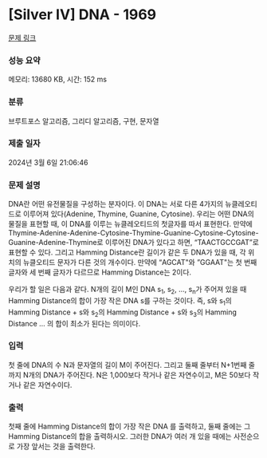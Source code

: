 # [Silver IV] DNA - 1969 

[문제 링크](https://www.acmicpc.net/problem/1969) 

### 성능 요약

메모리: 13680 KB, 시간: 152 ms

### 분류

브루트포스 알고리즘, 그리디 알고리즘, 구현, 문자열

### 제출 일자

2024년 3월 6일 21:06:46

### 문제 설명

<p>DNA란 어떤 유전물질을 구성하는 분자이다. 이 DNA는 서로 다른 4가지의 뉴클레오티드로 이루어져 있다(Adenine, Thymine, Guanine, Cytosine). 우리는 어떤 DNA의 물질을 표현할 때, 이 DNA를 이루는 뉴클레오티드의 첫글자를 따서 표현한다. 만약에 Thymine-Adenine-Adenine-Cytosine-Thymine-Guanine-Cytosine-Cytosine-Guanine-Adenine-Thymine로 이루어진 DNA가 있다고 하면, “TAACTGCCGAT”로 표현할 수 있다. 그리고 Hamming Distance란 길이가 같은 두 DNA가 있을 때, 각 위치의 뉴클오티드 문자가 다른 것의 개수이다. 만약에 “AGCAT"와 ”GGAAT"는 첫 번째 글자와 세 번째 글자가 다르므로 Hamming Distance는 2이다.</p>

<p>우리가 할 일은 다음과 같다. N개의 길이 M인 DNA s<sub>1</sub>, s<sub>2</sub>, ..., s<sub>n</sub>가 주어져 있을 때 Hamming Distance의 합이 가장 작은 DNA s를 구하는 것이다. 즉, s와 s<sub>1</sub>의 Hamming Distance + s와 s<sub>2</sub>의 Hamming Distance + s와 s<sub>3</sub>의 Hamming Distance ... 의 합이 최소가 된다는 의미이다.</p>

### 입력 

 <p>첫 줄에 DNA의 수 N과 문자열의 길이 M이 주어진다. 그리고 둘째 줄부터 N+1번째 줄까지 N개의 DNA가 주어진다. N은 1,000보다 작거나 같은 자연수이고, M은 50보다 작거나 같은 자연수이다.</p>

### 출력 

 <p>첫째 줄에 Hamming Distance의 합이 가장 작은 DNA 를 출력하고, 둘째 줄에는 그 Hamming Distance의 합을 출력하시오. 그러한 DNA가 여러 개 있을 때에는 사전순으로 가장 앞서는 것을 출력한다.</p>


